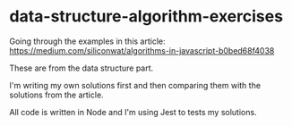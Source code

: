 # data-structure-algorithm-exercises
Going through the examples in this article: https://medium.com/siliconwat/algorithms-in-javascript-b0bed68f4038

These are from the data structure part.

I'm writing my own solutions first and then comparing them with the solutions from the article.

All code is written in Node and I'm using Jest to tests my solutions.
